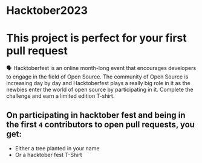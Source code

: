 # Hacktober2023

# This project is perfect for your first pull request
🗣 Hacktoberfest is an online month-long event that encourages developers to engage in the field of Open Source. The community of Open Source is increasing day by day and Hacktoberfest plays a really big role in it as the newbies enter the world of open source by participating in it. Complete the challenge and earn a limited edition T-shirt.

## On participating in hacktober fest and being in the first `4` contributors to open pull requests, you get:
- Either a tree planted in your name
- Or a hacktober fest T-Shirt
